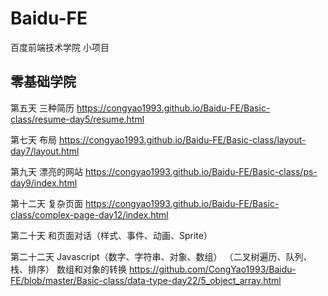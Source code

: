 # Baidu-FE
百度前端技术学院 小项目

## 零基础学院

第五天 三种简历 https://congyao1993.github.io/Baidu-FE/Basic-class/resume-day5/resume.html

第七天 布局 https://congyao1993.github.io/Baidu-FE/Basic-class/layout-day7/layout.html

第九天 漂亮的网站 https://congyao1993.github.io/Baidu-FE/Basic-class/ps-day9/index.html

第十二天 复杂页面 https://congyao1993.github.io/Baidu-FE/Basic-class/complex-page-day12/index.html

第二十天 和页面对话（样式、事件、动画、Sprite）

第二十二天 Javascript（数字、字符串、对象、数组）
                    （二叉树遍历、队列、栈、排序）
数组和对象的转换 https://github.com/CongYao1993/Baidu-FE/blob/master/Basic-class/data-type-day22/5_object_array.html